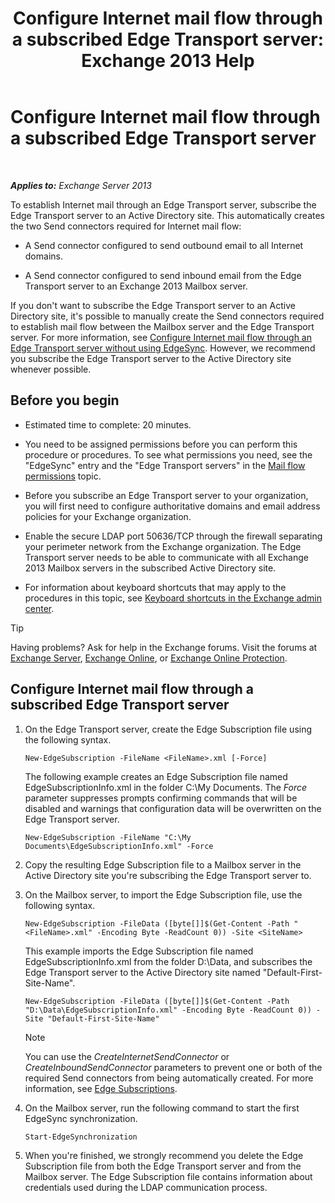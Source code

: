﻿---
title: 'Configure Internet mail flow through a subscribed Edge Transport server: Exchange 2013 Help'
TOCTitle: Configure Internet mail flow through a subscribed Edge Transport server
ms:assetid: d12ea770-99ce-4ab4-a373-96f2554641fa
ms:mtpsurl: https://technet.microsoft.com/en-us/library/Bb738158(v=EXCHG.150)
ms:contentKeyID: 61200301
ms.date: 12/09/2016
mtps_version: v=EXCHG.150
---

# Configure Internet mail flow through a subscribed Edge Transport server

 

_**Applies to:** Exchange Server 2013_


To establish Internet mail through an Edge Transport server, subscribe the Edge Transport server to an Active Directory site. This automatically creates the two Send connectors required for Internet mail flow:

  - A Send connector configured to send outbound email to all Internet domains.

  - A Send connector configured to send inbound email from the Edge Transport server to an Exchange 2013 Mailbox server.

If you don't want to subscribe the Edge Transport server to an Active Directory site, it's possible to manually create the Send connectors required to establish mail flow between the Mailbox server and the Edge Transport server. For more information, see [Configure Internet mail flow through an Edge Transport server without using EdgeSync](configure-internet-mail-flow-through-an-edge-transport-server-without-using-edgesync-exchange-2013-help.md). However, we recommend you subscribe the Edge Transport server to the Active Directory site whenever possible.

## Before you begin

  - Estimated time to complete: 20 minutes.

  - You need to be assigned permissions before you can perform this procedure or procedures. To see what permissions you need, see the "EdgeSync" entry and the "Edge Transport servers" in the [Mail flow permissions](mail-flow-permissions-exchange-2013-help.md) topic.

  - Before you subscribe an Edge Transport server to your organization, you will first need to configure authoritative domains and email address policies for your Exchange organization.

  - Enable the secure LDAP port 50636/TCP through the firewall separating your perimeter network from the Exchange organization. The Edge Transport server needs to be able to communicate with all Exchange 2013 Mailbox servers in the subscribed Active Directory site.

  - For information about keyboard shortcuts that may apply to the procedures in this topic, see [Keyboard shortcuts in the Exchange admin center](keyboard-shortcuts-in-the-exchange-admin-center-exchange-online-protection-help.md).


> [!TIP]
> Having problems? Ask for help in the Exchange forums. Visit the forums at <A href="https://go.microsoft.com/fwlink/p/?linkid=60612">Exchange Server</A>, <A href="https://go.microsoft.com/fwlink/p/?linkid=267542">Exchange Online</A>, or <A href="https://go.microsoft.com/fwlink/p/?linkid=285351">Exchange Online Protection</A>.



## Configure Internet mail flow through a subscribed Edge Transport server

1.  On the Edge Transport server, create the Edge Subscription file using the following syntax.
    
        New-EdgeSubscription -FileName <FileName>.xml [-Force]
    
    The following example creates an Edge Subscription file named EdgeSubscriptionInfo.xml in the folder C:\\My Documents. The *Force* parameter suppresses prompts confirming commands that will be disabled and warnings that configuration data will be overwritten on the Edge Transport server.
    
        New-EdgeSubscription -FileName "C:\My Documents\EdgeSubscriptionInfo.xml" -Force

2.  Copy the resulting Edge Subscription file to a Mailbox server in the Active Directory site you're subscribing the Edge Transport server to.

3.  On the Mailbox server, to import the Edge Subscription file, use the following syntax.
    
        New-EdgeSubscription -FileData ([byte[]]$(Get-Content -Path "<FileName>.xml" -Encoding Byte -ReadCount 0)) -Site <SiteName>
    
    This example imports the Edge Subscription file named EdgeSubscriptionInfo.xml from the folder D:\\Data, and subscribes the Edge Transport server to the Active Directory site named "Default-First-Site-Name".
    
        New-EdgeSubscription -FileData ([byte[]]$(Get-Content -Path "D:\Data\EdgeSubscriptionInfo.xml" -Encoding Byte -ReadCount 0)) -Site "Default-First-Site-Name"
    

    > [!NOTE]
    > You can use the <EM>CreateInternetSendConnector</EM> or <EM>CreateInboundSendConnector</EM> parameters to prevent one or both of the required Send connectors from being automatically created. For more information, see <A href="edge-subscriptions-exchange-2013-help.md">Edge Subscriptions</A>.



4.  On the Mailbox server, run the following command to start the first EdgeSync synchronization.
    
        Start-EdgeSynchronization

5.  When you're finished, we strongly recommend you delete the Edge Subscription file from both the Edge Transport server and from the Mailbox server. The Edge Subscription file contains information about credentials used during the LDAP communication process.

